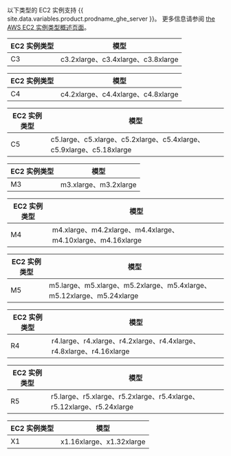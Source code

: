 以下类型的 EC2 实例支持 {{ site.data.variables.product.prodname_ghe_server }}。 更多信息请参阅 [the AWS EC2 实例类型概述页面](http://aws.amazon.com/ec2/instance-types/)。

| EC2 实例类型 | 模型                               |
| -------- | -------------------------------- |
| C3       | c3.2xlarge、c3.4xlarge、c3.8xlarge |

| EC2 实例类型 | 模型                               |
| -------- | -------------------------------- |
| C4       | c4.2xlarge、c4.4xlarge、c4.8xlarge |

| EC2 实例类型 | 模型                                                              |
| -------- | --------------------------------------------------------------- |
| C5       | c5.large、c5.xlarge、c5.2xlarge、c5.4xlarge、c5.9xlarge、c5.18xlarge |

| EC2 实例类型 | 模型                   |
| -------- | -------------------- |
| M3       | m3.xlarge、m3.2xlarge |

| EC2 实例类型 | 模型                                                      |
| -------- | ------------------------------------------------------- |
| M4       | m4.xlarge、m4.2xlarge、m4.4xlarge、m4.10xlarge、m4.16xlarge |

| EC2 实例类型 | 模型                                                               |
| -------- | ---------------------------------------------------------------- |
| M5       | m5.large、m5.xlarge、m5.2xlarge、m5.4xlarge、m5.12xlarge、m5.24xlarge |

| EC2 实例类型 | 模型                                                              |
| -------- | --------------------------------------------------------------- |
| R4       | r4.large、r4.xlarge、r4.2xlarge、r4.4xlarge、r4.8xlarge、r4.16xlarge |

| EC2 实例类型 | 模型                                                               |
| -------- | ---------------------------------------------------------------- |
| R5       | r5.large、r5.xlarge、r5.2xlarge、r5.4xlarge、r5.12xlarge、r5.24xlarge |


| EC2 实例类型 | 模型                      |
| -------- | ----------------------- |
| X1       | x1.16xlarge、x1.32xlarge |
